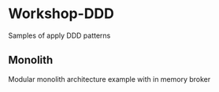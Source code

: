 # Workshop-DDD
Samples of apply DDD patterns

## Monolith
Modular monolith architecture example with in memory broker

